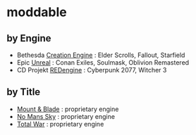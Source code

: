# moddable

## by Engine

- Bethesda [Creation Engine](https://github.com/df15h-moddable/df15h-ce-public) : Elder Scrolls, Fallout, Starfield
- Epic [Unreal](https://github.com/df15h-moddable/unreal) : Conan Exiles, Soulmask, Oblivion Remastered
- CD Projekt [REDengine](https://github.com/df15h-moddable/red) : Cyberpunk 2077, Witcher 3

## by Title
  
- [Mount & Blade](https://github.com/df15h-moddable/mount-and-blade) : proprietary engine
- [No Mans Sky](https://github.com/df15h-moddable/no-mans-sky) : proprietary engine
- [Total War](https://github.com/df15h-moddable/total-war) : proprietary engine
